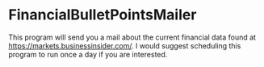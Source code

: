 # FinancialBulletPointsMailer
This program will send you a mail about the current financial data found at https://markets.businessinsider.com/. I would suggest scheduling this program to run once 
a day if you are interested.



